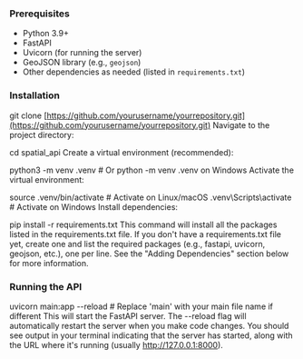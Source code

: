 ### Prerequisites

* Python 3.9+
* FastAPI
* Uvicorn (for running the server)
* GeoJSON library (e.g., `geojson`)
* Other dependencies as needed (listed in `requirements.txt`)

### Installation

   git clone [https://github.com/yourusername/yourrepository.git](https://github.com/yourusername/yourrepository.git)
Navigate to the project directory:


cd spatial_api
Create a virtual environment (recommended):

python3 -m venv .venv  # Or python -m venv .venv on Windows
Activate the virtual environment:

source .venv/bin/activate  # Activate on Linux/macOS
.venv\Scripts\activate  # Activate on Windows
Install dependencies:

pip install -r requirements.txt
This command will install all the packages listed in the requirements.txt file. If you don't have a requirements.txt file yet, create one and list the required packages (e.g., fastapi, uvicorn, geojson, etc.), one per line. See the "Adding Dependencies" section below for more information.

### Running the API

uvicorn main:app --reload  # Replace 'main' with your main file name if different
This will start the FastAPI server. The --reload flag will automatically restart the server when you make code changes. You should see output in your terminal indicating that the server has started, along with the URL where it's running (usually http://127.0.0.1:8000).
